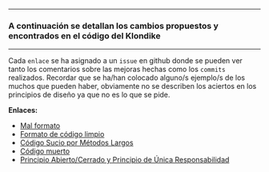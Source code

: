 ***
### A continuación se detallan los cambios propuestos y encontrados en el código del Klondike
***
Cada ``enlace`` se ha asignado a un ``issue`` en github donde se pueden ver tanto los comentarios sobre las mejoras hechas como los ``commits``  realizados.
Recordar que se ha/han colocado alguno/s ejemplo/s de los muchos que pueden haber, obviamente no se describen los aciertos en los principios de diseño ya que no es lo que se pide.

**Enlaces:**
+ [Mal formato](https://github.com/RBN1993/klondike/issues/1)
+ [Formato de código limpio](https://github.com/RBN1993/klondike/issues/2)
+ [Código Sucio por Métodos Largos](https://github.com/RBN1993/klondike/issues/3)
+ [Código muerto](https://github.com/RBN1993/klondike/issues/4)
+ [Principio Abierto/Cerrado y Principio de Única Responsabilidad](https://github.com/RBN1993/klondike/issues/5)

